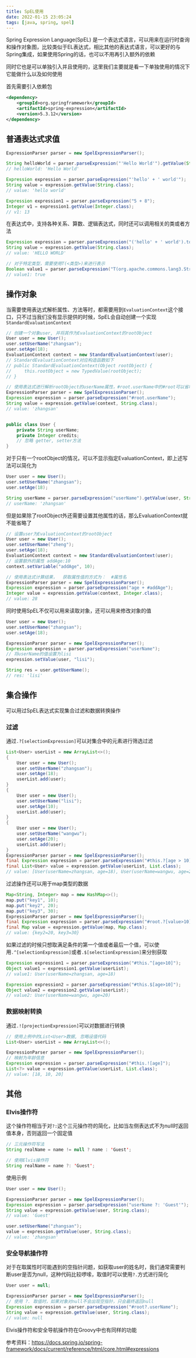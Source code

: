 ```yaml
---
title: SpEL使用
date: 2022-01-15 23:05:24
tags: [java, spring, spel]
---
```


Spring Expression Language(SpEL) 是一个表达式语言，可以用来在运行时查询和操作对象图，比较类似于EL表达式，相比其他的表达式语言，可以更好的与Spring集成，如果使用Spring的话，也可以不用再引入额外的依赖

同时它也是可以单独引入并且使用的，这里我们主要就是看一下单独使用的情况下它能做什么以及如何使用

首先需要引入依赖包

```xml
<dependency>
    <groupId>org.springframework</groupId>
    <artifactId>spring-expression</artifactId>
    <version>5.3.12</version>
</dependency>
```

<!-- more -->

## 普通表达式求值

```java
ExpressionParser parser = new SpelExpressionParser();

String helloWorld = parser.parseExpression("'Hello World'").getValue(String.class);
// helloWorld: 'Hello World'

Expression expression = parser.parseExpression("'hello' + ' world'");
String value = expression.getValue(String.class);
// value: 'hello world'

Expression expression1 = parser.parseExpression("5 + 8");
Integer v1 = expression1.getValue(Integer.class);
// v1: 13
```

在表达式中，支持各种关系、算数、逻辑表达式，同时还可以调用相关的类或者方法

```java
Expression expression = parser.parseExpression("('hello' + ' world').toUpperCase()");
String value = expression.getValue(String.class);
// value: 'HELLO WORLD'

// 对于特定类型，需要使用T(<类型>)来进行表示
Boolean value1 = parser.parseExpression("T(org.apache.commons.lang3.StringUtils).isNoneBlank('aa')").getValue(Boolean.class);
// value1: true
```



## 操作对象

当需要使用表达式解析属性、方法等时，都需要用到`EvaluationContext`这个接口，只不过当我们没有显示提供的时候，SpEL会自动创建一个实现`StandardEvaluationContext`

```java
// 创建一个对象user, 并将其作为EvaluationContext的rootObject
User user = new User();
user.setUserName("zhangsan");
user.setAge(18);
EvaluationContext context = new StandardEvaluationContext(user);
// StandardEvaluationContext对应构造函数如下
// public StandardEvaluationContext(Object rootObject) {
// 	   this.rootObject = new TypedValue(rootObject);
// }

// 使用表达式进行解析rootObject的userName属性，#root.userName中的#root可以省略，即简化为 userName
ExpressionParser parser = new SpelExpressionParser();
Expression expression = parser.parseExpression("#root.userName");
String value = expression.getValue(context, String.class);
// value: 'zhangsan'


public class User {
    private String userName;
    private Integer credits;
    // 忽略 getter, setter方法
}
```

对于只有一个rootObject的情况，可以不显示指定EvaluationContext，即上述写法可以简化为

```java
User user = new User();
user.setUserName("zhangsan");
user.setAge(18);

String userName = parser.parseExpression("userName").getValue(user, String.class);
// userName: 'zhangsan'
```

但是如果除了rootObject外还需要设置其他属性的话，那么EvaluationContext就不能省略了

```java
// 设置user为EvaluationContext的rootObject
User user = new User();
user.setUserName("zheng");
user.setAge(18);
EvaluationContext context = new StandardEvaluationContext(user);
// 设置额外的属性 addAge:10
context.setVariable("addAge", 10);

// 使用表达式计算结果，  获取属性值的方式为：  #属性名
ExpressionParser parser = new SpelExpressionParser();
Expression expression = parser.parseExpression("age + #addAge");
Integer value = expression.getValue(context, Integer.class);
// value: 28
```



同时使用SpEL不仅可以用来读取对象，还可以用来修改对象的值

```java
User user = new User();
user.setUserName("zhangsan");
user.setAge(18);

ExpressionParser parser = new SpelExpressionParser();
Expression expression = parser.parseExpression("userName");
// 将userName的值设置为lisi
expression.setValue(user, "lisi");

String res = user.getUserName();
// res: 'lisi'
```



## 集合操作

可以用过SpEL表达式实现集合过滤和数据转换操作

### 过滤

通过`.?[selectionExpression]`可以对集合中的元素进行筛选过滤

```java
List<User> userList = new ArrayList<>();
{
    User user = new User();
    user.setUserName("zhangsan");
    user.setAge(18);
    userList.add(user);
}
{
    User user = new User();
    user.setUserName("lisi");
    user.setAge(10);
    userList.add(user);
}
{
    User user = new User();
    user.setUserName("wangwu");
    user.setAge(20);
    userList.add(user);
}
ExpressionParser parser = new SpelExpressionParser();
final Expression expression = parser.parseExpression("#this.?[age > 10]");
final List<User> value = expression.getValue(userList, List.class);
// value: [User(userName=zhangsan, age=18), User(userName=wangwu, age=20)]
```

过滤操作还可以用于map类型的数据

```java
Map<String, Integer> map = new HashMap<>();
map.put("key1", 10);
map.put("key2", 20);
map.put("key3", 30);
ExpressionParser parser = new SpelExpressionParser();
final Expression expression = parser.parseExpression("#root.?[value>10]");
final Map value = expression.getValue(map, Map.class);
// value: {key2=20, key3=30}
```

如果过滤的时候只想取满足条件的第一个值或者最后一个值，可以使用`.^[selectionExpression]`或者`.$[selectionExpression]`来分别获取

```java
Expression expression1 = parser.parseExpression("#this.^[age>10]");
Object value1 = expression1.getValue(userList);
// value1: User(userName=zhangsan, age=18)

Expression expression2 = parser.parseExpression("#this.$[age>10]");
Object value2 = expression2.getValue(userList);
// value2: User(userName=wangwu, age=20)
```



### 数据映射转换

通过`.![projectionExpression]`可以对数据进行转换

```java
// 使用上例中的List<User>数据, 忽略设值代码
List<User> userList = new ArrayList<>();

ExpressionParser parser = new SpelExpressionParser();
// 映射为年龄信息
Expression expression = parser.parseExpression("#this.![age]");
List<?> value = expression.getValue(userList, List.class);
// value: [18, 10, 20]
```



## 其他

### Elvis操作符

这个操作符相当于对`?:`这个三元操作符的简化，比如当左侧表达式不为null时返回值本身，否则返回一个固定值

```java
// 三元操作符写法
String realName = name != null ? name : 'Guest';

// 使用Elvis操作符
String realName = name ?: 'Guest';
```

使用示例

```java
User user = new User();

ExpressionParser parser = new SpelExpressionParser();
Expression expression = parser.parseExpression("userName ?: 'Guest'");
String value = expression.getValue(user, String.class);
// value: 'Guest'

user.setUserName("zhangsan");
value = expression.getValue(user, String.class);
// value: 'zhangsan'
```

### 安全导航操作符

对于在取属性时可能遇到的空指针问题，如获取user的姓名时，我们通常需要判断user是否为null，这种代码比较啰嗦，取值时可以使用`?.`方式进行简化

```java
User user = null;

ExpressionParser parser = new SpelExpressionParser();
// 使用 ?. 取值时，如果对象对null不会出现空指针，只会最终返回null
Expression expression = parser.parseExpression("#root?.userName");
String value = expression.getValue(user, String.class);
// value: null
```

Elvis操作符和安全导航操作符在Groovy中也有同样的功能





参考资料：https://docs.spring.io/spring-framework/docs/current/reference/html/core.html#expressions
